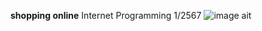 **shopping online**
Internet Programming 1/2567
![image ait](https://github.com/arthitayaBB/shopping_online_proa/blob/main/shopping%20online-intro.png?raw=true)
